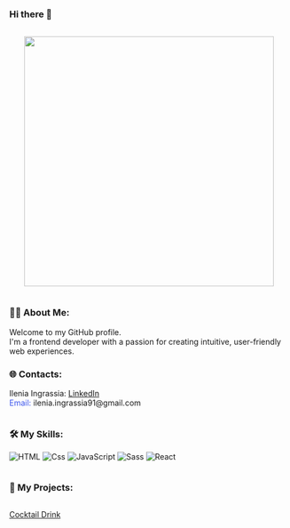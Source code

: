 ### Hi there 👋
<body>
<div style="display: flex; align-items: left; justify-content: left; flex-direction: column;">
      
  <p align="center"><img src="https://media.tenor.com/PP9v7VIs6R4AAAAd/scaler-create-impact.gif" style="width: 450px;"></p>
<div align="left">
    <h3>🙋‍♀️ About Me:</h3>
  Welcome to my GitHub profile. <br>
  I'm a frontend developer with a passion for creating intuitive, user-friendly web experiences. 
<br>
</div> 
<div align="left">
      <h3>🌐 Contacts:</h3>
      <ul style="list-style-type: none; padding: 0px; text-align: left;">
        <li>Ilenia Ingrassia:  <a href="https://www.linkedin.com/in/ilenia-ingrassia-a43a7019a/"  target="_blank">LinkedIn</a></li>
        <li><span style='color: #3a54ed;'>Email:</span> ilenia.ingrassia91@gmail.com</li>
      </ul>
</div>

<div align="left">
  <h3 align="left">🛠️ My Skills:</h3>
  <p align="left">
  <img alt="HTML" src="https://img.shields.io/badge/HTML-E34F26?logo=html5&logoColor=white&style=for-the-badge" />
  <img alt="Css" src="https://img.shields.io/badge/CSS-1572B6?logo=css3&logoColor=white&style=for-the-badge" />
  <img alt="JavaScript" src="https://img.shields.io/badge/JavaScript-F7DF1E?logo=javascript&logoColor=white&style=for-the-badge" />
  <img alt="Sass" src="https://img.shields.io/badge/Sass-CC6699?logo=sass&logoColor=white&style=for-the-badge" />
  <img alt="React" src="https://img.shields.io/badge/React-61DAFB?logo=react&logoColor=white&style=for-the-badge" />  
</p>
</div>
<h3 align="left">📂 My Projects:</h3>

<p align="left"><a href="https://github.com/ileniai/Cocktail-vite" target="_blank">Cocktail Drink</a></p>

</div>
</body>
